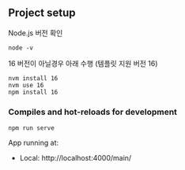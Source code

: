 ## Project setup
Node.js 버전 확인
```
node -v
```
16 버전이 아닐경우 아래 수행 (템플릿 지원 버전 16)

```
nvm install 16
nvm use 16
npm install 16
```

### Compiles and hot-reloads for development
```
npm run serve
```

App running at:
- Local:   http://localhost:4000/main/ 
